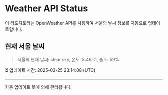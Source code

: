 
# Weather API Status

이 리포지토리는 OpenWeather API를 사용하여 서울의 날씨 정보를 자동으로 업데이트합니다.

## 현재 서울 날씨
> 서울의 현재 날씨: clear sky, 온도: 8.46°C, 습도: 59%

⏳ 업데이트 시간: 2025-03-25 23:14:08 (UTC)

---
자동 업데이트 봇에 의해 관리됩니다.
